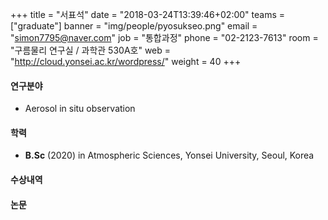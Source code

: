 ﻿+++
title = "서표석"
date = "2018-03-24T13:39:46+02:00"
teams = ["graduate"]
banner = "img/people/pyosukseo.png"
email = "simon7795@naver.com"
job = "통합과정"
phone = "02-2123-7613"
room = "구름물리 연구실 / 과학관 530A호"
web = "http://cloud.yonsei.ac.kr/wordpress/"
weight = 40
+++

#### 연구분야
+ Aerosol in situ observation


#### 학력
 + **B.Sc** (2020) in Atmospheric Sciences, Yonsei University, Seoul, Korea

#### 수상내역

#### 논문
